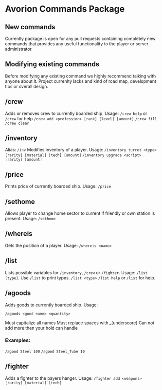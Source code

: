 # Avorion Commands Package
## New commands
Currently package is open for any pull requests containing completely new commands that provides any useful functionality to the player or server administrator.
## Modifying existing commands
Before modifying any existing command we highly recommend talking with anyone about it. Project currenlty lacks and kind of road map, development tips or overall design.
## /crew
Adds or removes crew to currently boarded ship. Usage:
`/crew help` or `/crew` for help
`/crew add <profession> [rank] [level] [amount]`
`/crew fill`
`/crew clear`
## /inventory
Alias: `/inv`
Modifies inventory of a player. Usage:
`/inventory turret <type> [rarity] [material] [tech] [amount]`
`/inventory upgrade <script> [rarity] [amount]`
## /price
Prints price of currently boarded ship. Usage: `/price`
## /sethome
Allows player to change home sector to current if friendly or own station is present. Usage: `/sethome`
## /whereis
Gets the position of a player. Usage: `/whereis <name>`
## /list
Lists possible variables for `/inventory`, `/crew` or `/fighter`. Usage: `/list [type]`. Use `/list` to print types.
`/list <type>`
`/list help` or `/list` for help.

## /agoods

Adds goods to currently boarded ship. Usage:

`/agoods <good name> <quantity>`

Must capitalize all names
Must replace spaces with _(underscore)
Can not add more then your hold can handle

### Examples:

`/agood Steel 100`
`/agood Steel_Tube 10`

## /fighter
Adds a fighter to the payers hanger. Usage:
`/fighter add <weapons> [rarity] [material] [tech]`
